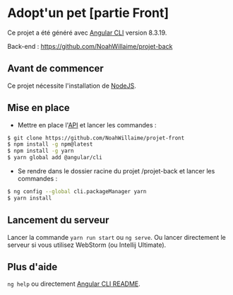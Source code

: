 # Adopt'un pet [partie Front]

Ce projet a été généré avec [Angular CLI](https://github.com/angular/angular-cli) version 8.3.19.

Back-end : https://github.com/NoahWillaime/projet-back

## Avant de commencer

Ce projet nécessite l'installation de [NodeJS](https://nodejs.org/en/).

## Mise en place

-   Mettre en place l'[API](https://github.com/NoahWillaime/projet-back) et lancer les commandes :
```bash
$ git clone https://github.com/NoahWillaime/projet-front
$ npm install -g npm@latest
$ npm install -g yarn
$ yarn global add @angular/cli
```
-   Se rendre dans le dossier racine du projet /projet-back et lancer les commandes :

```bash
$ ng config --global cli.packageManager yarn
$ yarn install
```
## Lancement du serveur

Lancer la commande `yarn run start` ou `ng serve`.
Ou lancer directement le serveur si vous utilisez WebStorm (ou Intellij Ultimate).


## Plus d'aide

`ng help` ou directement [Angular CLI README](https://github.com/angular/angular-cli/blob/master/README.md).
